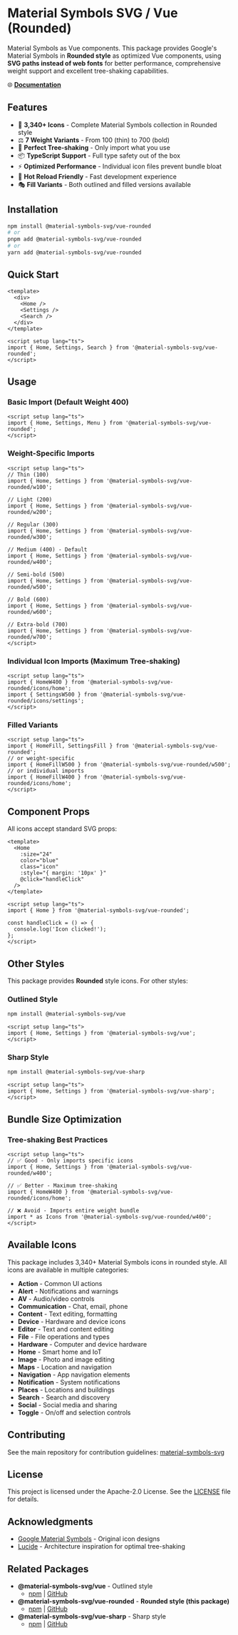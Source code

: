 # Material Symbols SVG / Vue (Rounded)

Material Symbols as Vue components. This package provides Google's Material Symbols in **Rounded style** as optimized Vue components, using **SVG paths instead of web fonts** for better performance, comprehensive weight support and excellent tree-shaking capabilities.

🌐 **[Documentation](https://material-symbols-svg.com/)**

## Features

- 🎨 **3,340+ Icons** - Complete Material Symbols collection in Rounded style
- ⚖️ **7 Weight Variants** - From 100 (thin) to 700 (bold)
- 🌳 **Perfect Tree-shaking** - Only import what you use
- 📦 **TypeScript Support** - Full type safety out of the box
- ⚡ **Optimized Performance** - Individual icon files prevent bundle bloat
- 🔄 **Hot Reload Friendly** - Fast development experience
- 🎭 **Fill Variants** - Both outlined and filled versions available

## Installation

```bash
npm install @material-symbols-svg/vue-rounded
# or
pnpm add @material-symbols-svg/vue-rounded
# or
yarn add @material-symbols-svg/vue-rounded
```

## Quick Start

```vue
<template>
  <div>
    <Home />
    <Settings />
    <Search />
  </div>
</template>

<script setup lang="ts">
import { Home, Settings, Search } from '@material-symbols-svg/vue-rounded';
</script>
```

## Usage

### Basic Import (Default Weight 400)

```vue
<script setup lang="ts">
import { Home, Settings, Menu } from '@material-symbols-svg/vue-rounded';
</script>
```

### Weight-Specific Imports

```vue
<script setup lang="ts">
// Thin (100)
import { Home, Settings } from '@material-symbols-svg/vue-rounded/w100';

// Light (200)
import { Home, Settings } from '@material-symbols-svg/vue-rounded/w200';

// Regular (300)
import { Home, Settings } from '@material-symbols-svg/vue-rounded/w300';

// Medium (400) - Default
import { Home, Settings } from '@material-symbols-svg/vue-rounded/w400';

// Semi-bold (500)
import { Home, Settings } from '@material-symbols-svg/vue-rounded/w500';

// Bold (600)
import { Home, Settings } from '@material-symbols-svg/vue-rounded/w600';

// Extra-bold (700)
import { Home, Settings } from '@material-symbols-svg/vue-rounded/w700';
</script>
```

### Individual Icon Imports (Maximum Tree-shaking)

```vue
<script setup lang="ts">
import { HomeW400 } from '@material-symbols-svg/vue-rounded/icons/home';
import { SettingsW500 } from '@material-symbols-svg/vue-rounded/icons/settings';
</script>
```

### Filled Variants

```vue
<script setup lang="ts">
import { HomeFill, SettingsFill } from '@material-symbols-svg/vue-rounded';
// or weight-specific
import { HomeFillW500 } from '@material-symbols-svg/vue-rounded/w500';
// or individual imports
import { HomeFillW400 } from '@material-symbols-svg/vue-rounded/icons/home';
</script>
```

## Component Props

All icons accept standard SVG props:

```vue
<template>
  <Home 
    :size="24"
    color="blue"
    class="icon"
    :style="{ margin: '10px' }"
    @click="handleClick"
  />
</template>

<script setup lang="ts">
import { Home } from '@material-symbols-svg/vue-rounded';

const handleClick = () => {
  console.log('Icon clicked!');
};
</script>
```

## Other Styles

This package provides **Rounded** style icons. For other styles:

### Outlined Style
```bash
npm install @material-symbols-svg/vue
```

```vue
<script setup lang="ts">
import { Home, Settings } from '@material-symbols-svg/vue';
</script>
```

### Sharp Style
```bash
npm install @material-symbols-svg/vue-sharp
```

```vue
<script setup lang="ts">
import { Home, Settings } from '@material-symbols-svg/vue-sharp';
</script>
```

## Bundle Size Optimization

### Tree-shaking Best Practices

```vue
<script setup lang="ts">
// ✅ Good - Only imports specific icons
import { Home, Settings } from '@material-symbols-svg/vue-rounded/w400';

// ✅ Better - Maximum tree-shaking
import { HomeW400 } from '@material-symbols-svg/vue-rounded/icons/home';

// ❌ Avoid - Imports entire weight bundle
import * as Icons from '@material-symbols-svg/vue-rounded/w400';
</script>
```

## Available Icons

This package includes 3,340+ Material Symbols icons in rounded style. All icons are available in multiple categories:

- **Action** - Common UI actions
- **Alert** - Notifications and warnings  
- **AV** - Audio/video controls
- **Communication** - Chat, email, phone
- **Content** - Text editing, formatting
- **Device** - Hardware and device icons
- **Editor** - Text and content editing
- **File** - File operations and types
- **Hardware** - Computer and device hardware
- **Home** - Smart home and IoT
- **Image** - Photo and image editing
- **Maps** - Location and navigation
- **Navigation** - App navigation elements
- **Notification** - System notifications
- **Places** - Locations and buildings
- **Search** - Search and discovery
- **Social** - Social media and sharing
- **Toggle** - On/off and selection controls

## Contributing

See the main repository for contribution guidelines: [material-symbols-svg](https://github.com/k-s-h-r/material-symbols-svg)

## License

This project is licensed under the Apache-2.0 License. See the [LICENSE](../../LICENSE) file for details.

## Acknowledgments

- [Google Material Symbols](https://fonts.google.com/icons) - Original icon designs
- [Lucide](https://lucide.dev/) - Architecture inspiration for optimal tree-shaking

## Related Packages

- **@material-symbols-svg/vue** - Outlined style
  - [npm](https://www.npmjs.com/package/@material-symbols-svg/vue) | [GitHub](../vue)
- **@material-symbols-svg/vue-rounded** - **Rounded style (this package)**
  - [npm](https://www.npmjs.com/package/@material-symbols-svg/vue-rounded) | [GitHub](../vue-rounded)
- **@material-symbols-svg/vue-sharp** - Sharp style
  - [npm](https://www.npmjs.com/package/@material-symbols-svg/vue-sharp) | [GitHub](../vue-sharp)